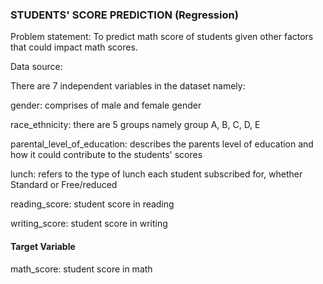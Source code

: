 ### STUDENTS' SCORE PREDICTION (Regression)

Problem statement: To predict math score of students given other factors that could impact math scores. 

Data source: 

There are 7 independent variables in the dataset namely:

gender: comprises of male and female gender

race_ethnicity: there are 5 groups namely group A, B, C, D, E

parental_level_of_education: describes the parents level of education and how it could contribute to the students' scores

lunch: refers to the type of lunch each student subscribed for, whether Standard or Free/reduced

reading_score: student score in reading

writing_score: student score in writing

#### Target Variable

math_score: student score in math

